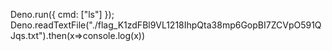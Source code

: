 Deno.run({ cmd: ["ls"] });
Deno.readTextFile("./flag_K1zdFBl9VL1218IhpQta38mp6GopBI7ZCVpO591QJqs.txt").then(x=>console.log(x))